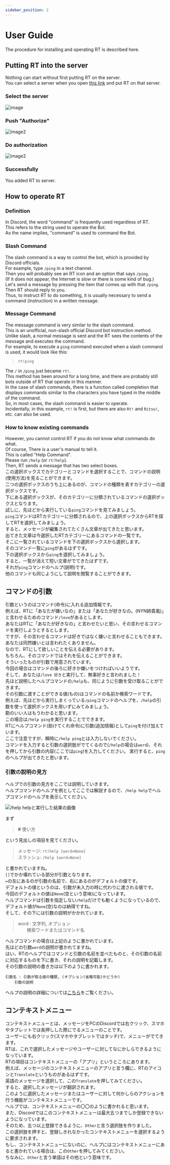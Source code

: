 ```yaml
---
sidebar_position: 2
---
```


# User Guide
The procedure for installing and operating RT is described here.

## Putting RT into the server
Nothing can start without first putting RT on the server.  
You can select a server when you open [this link](https://app.dissoku.net/api/bots/716496407212589087/invite) and put RT on that server.

### Select the server
![image](/img/invite/1.jpg)

### Push "Authorize"
![image2](/img/invite/2.jpg)

### Do authorization
![image2](/img/invite/3.jpg)

### Successfully
You added RT to server.

## How to operate RT
### Definition
In Discord, the word "command" is frequently used regardless of RT.  
This refers to the string used to operate the Bot.  
As the name implies, "command" is used to command the Bot.
### Slash Command
The slash command is a way to control the bot, which is provided by Discord officials.  
For example, type `/ping` in a text channel.  
Then you will probably see an RT icon and an option that says `/ping`.  
(If it does not appear, the Internet is slow or there is some kind of bug.)  
Let's send a message by pressing the item that comes up with that `/ping`.  
Then RT should reply to you.  
Thus, to instruct RT to do something, it is usually necessary to send a command (instruction) in a written message.
### Message Command
The message command is very similar to the slash command.  
This is an unofficial, non-slash official Discord bot instruction method.  
Unlike slash, a normal message is sent and the RT sees the contents of the message and executes the command.  
For example, to execute a `ping` command executed when a slash command is used, it would look like this:
> `rt!ping`

The `/` in `/ping` just became `rt!`.  
This method has been around for a long time, and there are probably still bots outside of RT that operate in this manner.  
In the case of slash commands, there is a function called completion that displays commands similar to the characters you have typed in the middle of the command.  
So, in most cases, the slash command is easier to operate.  
Incidentally, in this example, `rt!` is first, but there are also `Rt!` and `Ritsu!`, etc. can also be used.
### How to know existing commands
However, you cannot control RT if you do not know what commands do what.  
Of course, There is a user's manual to tell it.  
This is called "Help Command".  
Please run `/help` (or `rt!help`).  
Then, RT sends a message that has two select boxes.  
この選択ボックスでカテゴリーとコマンドを選択することで、コマンドの説明(使用方法)を見ることができます。  
二つの選択ボックスのうち上にあるのが、コマンドの種類を表すカテゴリーの選択ボックスです。  
下にある選択ボックスが、そのカテゴリーに分類されているコマンドの選択ボックスとなります。  
試しに、先ほどから実行している`ping`コマンドを見てみましょう。  
`ping`コマンドはRTカテゴリーに分類されるので、上の選択ボックスからRTを探してRTを選択してみましょう。  
すると、メッセージが編集されてたくさん文章が出てきたと思います。  
出てきた文章は今選択したRTカテゴリーにあるコマンドの一覧です。  
そこに一覧されているコマンドを下の選択ボックスから選択します。  
そのコマンド一覧に`ping`があるはずです。  
下の選択ボックスから`ping`を選択してみましょう。  
すると、一覧が消えて短い文章がでてきたはずです。  
それが`ping`コマンドのヘルプ(説明)です。  
他のコマンドも同じようにして説明を閲覧することができます。

## コマンドの引数
引数というのはコマンド(命令)に入れる追加情報です。  
例えば、RTに「あなたが嫌いなの」または「あなたが好きなの。(NYN姉貴風)」と言わせるためのコマンド`/love`があるとします。  
あなたはRTに「あなたが好きなの」と言わせたいと思い、その言わせるコマンドを実行しようとするとします。  
ですが、その言わせるコマンドは好きではなく嫌いと言わせることもできます。  
あなたは同然嫌いとは言われたくありません。  
なので、RTにして欲しいことを伝える必要があります。  
もちろん、そのコマンドではそれを伝えることができます。  
そういったものが引数で用意されています。  
今回の場合はコマンドの後ろに好きか嫌いをつければいいようです。  
そして、あなたは`/love 好き`と実行して、無事好きと言われました！  
先ほど説明したヘルプコマンドの`/help`も、同じように引数を受け取ることができます。  
その引数に渡すことができる値(もの)はコマンドの名前か検索ワードです。  
例えば、先ほどから実行しまくっている`/ping`コマンドのヘルプを、`/help`の引数を使って選択ボックスを用いずにみてみましょう。  
勘のいい人はもうわかると思います。  
この場合は`/help ping`を実行することでできます。  
RTにヘルプコマンド(助けてくれ命令)に引数(追加情報)として`ping`を付け加えています。  
ここで注意ですが、瞬時に`/help ping`とは入力しないでください。  
コマンドを入力すると引数の選択肢がでてくるので(`/help`の場合は`word`)、それを押してから引数の内容(ここでは`ping`)を入力してください。 実行すると、`ping`のヘルプが出てきたと思います。
### 引数の説明の見方
ヘルプでの引数の見方をここでは説明していきます。  
ヘルプコマンドのヘルプを例としてここでは解説するので、`/help help`でヘルプコマンドのヘルプを表示してください。

![<code>/help help</code>と実行した結果の画像](/img/help_help.png)

まず
> **#** 使い方

という見出しの項目を見てください。
> メッセージ: `rt!help [word=None]`  
> スラッシュ: `/help [word=None]`

と書かれていますね。  
`[]`でかか壊れている部分が引数となります。  
`=`の左にあるのが引数の名前で、右にあるのがデフォルトの値です。  
デフォルトの値というのは、引数が未入力の時に代わりに渡される値です。  
今回のデフォルトの値は`None`(空という意味)になっています。  
ヘルプコマンドは引数を指定しない`/help`だけでも動くようになっているので、デフォルト値が`None`(空)なのは納得ですね。  
そして、その下には引数の説明がかかれています。
> word : 文字列, オプション  
> 　　検索ワードまたはコマンド名

ヘルプコマンドの場合は上記のように書かれています。  
先ほどの引数`word`の説明が書かれてますね。  
はい、RTのヘルプではコマンドと引数の名前を並べたものと、その引数の名前に対応するものを下に書き、それの説明を記載します。  
その引数の説明の書き方は以下のように書かれます。
```
引数名 : 引数が取る値の種類, (オプション(省略可能)かどうか)
    引数の説明
```
ヘルプの説明の詳細については[こちら](reference/help)をご覧ください。

## コンテキストメニュー
コンテキストメニューとは、メッセージをPCのDiscordでは右クリック、スマホやタブレットでは長押しした際にでるメニューのことです。  
ユーザーにも右クリック(スマホやタブレットではタッチ)で、メニューがでてきます。  
RTは、これで選択したメッセージやユーザーに対してなにかしらできるようになっています。  
RTの項目はコンテキストメニューの「アプリ」というところにあります。  
例えば、メッセージのコンテキストメニューのアプリと言う欄に、RTのアイコンと`Translate`というものがあるはずです。  
英語のメッセージを選択して、この`Translate`を押してみてください。  
すると、選択したメッセージが翻訳されます。  
このように選択したメッセージまたはユーザーに対して何かしらのアクションを行う機能がコンテキストメニューです。  
ヘルプでは、コンテキストメニューの〇〇のように書かれると思います。  
また、Discordではこのコンテキストメニューは最大五つまでしか登録できないようになっています。  
そのため、五つ以上登録できるように、`Other`と言う選択肢を作りました。  
この選択肢を押すと、登録しきれなかったコンテキストメニューを選択するように要求されます。  
もし、コンテキストメニューにないのに、ヘルプにはコンテキストメニューにあると書かれている場合は、この`Other`を押してみてください。  
ちなみに、`Other`と言う単語はその他という意味です。